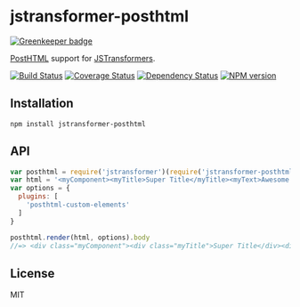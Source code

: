 # jstransformer-posthtml

[![Greenkeeper badge](https://badges.greenkeeper.io/jstransformers/jstransformer-posthtml.svg)](https://greenkeeper.io/)

[PostHTML](https://github.com/posthtml/posthtml) support for [JSTransformers](http://github.com/jstransformers).

[![Build Status](https://img.shields.io/travis/jstransformers/jstransformer-posthtml/master.svg)](https://travis-ci.org/jstransformers/jstransformer-posthtml)
[![Coverage Status](https://img.shields.io/codecov/c/github/jstransformers/jstransformer-posthtml/master.svg)](https://codecov.io/gh/jstransformers/jstransformer-posthtml)
[![Dependency Status](https://img.shields.io/david/jstransformers/jstransformer-posthtml/master.svg)](http://david-dm.org/jstransformers/jstransformer-posthtml)
[![NPM version](https://img.shields.io/npm/v/jstransformer-posthtml.svg)](https://www.npmjs.org/package/jstransformer-posthtml)

## Installation

    npm install jstransformer-posthtml

## API

```js
var posthtml = require('jstransformer')(require('jstransformer-posthtml'))
var html = '<myComponent><myTitle>Super Title</myTitle><myText>Awesome Text</myText></myComponent>'
var options = {
  plugins: [
    'posthtml-custom-elements'
  ]
}

posthtml.render(html, options).body
//=> <div class="myComponent"><div class="myTitle">Super Title</div><div class="myText">Awesome Text</div></div>
```

## License

MIT
